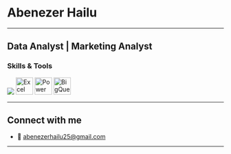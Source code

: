 #  Abenezer Hailu
---
**Data Analyst | Marketing Analyst**
---
### Skills & Tools

<p align="left">
  <img src="https://skillicons.dev/icons?i=postgresql,python,mysql,git" />
  <img src="https://cdn-icons-png.flaticon.com/512/732/732220.png" width="40" height="40" alt="Excel" />
  <img src="https://cdn.worldvectorlogo.com/logos/power-bi.svg" width="40" height="40" alt="Power BI" />
  <img src="https://cdn.worldvectorlogo.com/logos/google-bigquery-logo-1.svg" width="40" height="40" alt="BigQuery" />
</p>

---
## Connect with me

- 📧 abenezerhailu25@gmail.com

---

